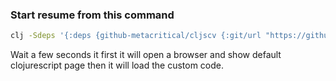 ### Start resume from this command 
```sh
clj -Sdeps '{:deps {github-metacritical/cljscv {:git/url "https://github.com/metacritical/cljscv" :sha "837762f1aaa107e6cdb829ff6e007ffa7e31fe40"}}}' -m cljs.main -i @resume/core.cljs -r
```

Wait a few seconds it first it will open a browser and show default clojurescript 
page then it will load the custom code.

